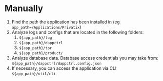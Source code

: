 # Manually

1. Find the path the application has been installed in \(eg `app_path=/Applications/Privatix`\)
2. Analyze logs and configs that are located in the following folders:
   1. `${app_path}/log`
   2. `${app_path}/dappctrl`
   3. `${app_path}/tor`
   4. `${app_path}/product/`
3. Analyze database data. Database access credentials you may take from: `${app_path}/dappctrl/dappctrl.config.json`
4. If necessary, you can access the application via CLI: `${app_path}/util/cli`

